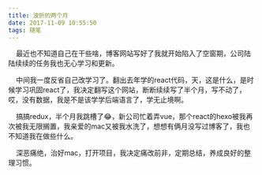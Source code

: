 ```yaml
---
title: 波折的两个月
date: 2017-11-09 10:55:50
tags: 随笔
---
```


&nbsp;&nbsp;&nbsp;&nbsp;最近也不知道自己在干些啥，博客网站写好了我就开始陷入了空窗期，公司陆陆续续的任务我也无心学习和更新。

&nbsp;&nbsp;&nbsp;&nbsp;中间我一度反省自己改学习了。翻出去年学的react代码，天，这是什么，是时候学习巩固react了，我决定翻写这个网站，断断续续写了半个月，写不动了，哎，没有数据，我是不是该学学后端语言了，学无止境啊。

&nbsp;&nbsp;&nbsp;&nbsp;搞搞redux，半个月我跳槽了😂，新公司忙着弄vue，那个react的hexo被我再次被我无限搁置，我亲爱的mac又被我水洗了，想想有俩月没写过博客了，我也不知道我在做些什么。

&nbsp;&nbsp;&nbsp;&nbsp;深恶痛绝，治好mac，打开项目，我决定痛改前非，定期总结，养成良好的整理习惯。
